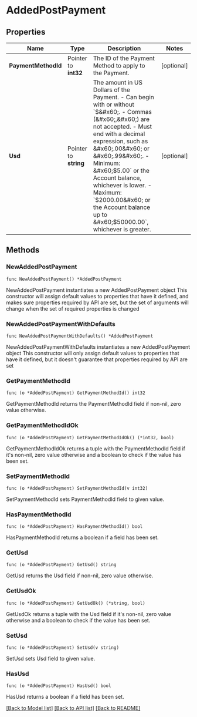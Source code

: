 # AddedPostPayment

## Properties

Name | Type | Description | Notes
------------ | ------------- | ------------- | -------------
**PaymentMethodId** | Pointer to **int32** | The ID of the Payment Method to apply to the Payment. | [optional] 
**Usd** | Pointer to **string** | The amount in US Dollars of the Payment.  - Can begin with or without &#x60;$&#x60;. - Commas (&#x60;,&#x60;) are not accepted. - Must end with a decimal expression, such as &#x60;.00&#x60; or &#x60;.99&#x60;. - Minimum: &#x60;$5.00&#x60; or the Account balance, whichever is lower. - Maximum: &#x60;$2000.00&#x60; or the Account balance up to &#x60;$50000.00&#x60;, whichever is greater. | [optional] 

## Methods

### NewAddedPostPayment

`func NewAddedPostPayment() *AddedPostPayment`

NewAddedPostPayment instantiates a new AddedPostPayment object
This constructor will assign default values to properties that have it defined,
and makes sure properties required by API are set, but the set of arguments
will change when the set of required properties is changed

### NewAddedPostPaymentWithDefaults

`func NewAddedPostPaymentWithDefaults() *AddedPostPayment`

NewAddedPostPaymentWithDefaults instantiates a new AddedPostPayment object
This constructor will only assign default values to properties that have it defined,
but it doesn't guarantee that properties required by API are set

### GetPaymentMethodId

`func (o *AddedPostPayment) GetPaymentMethodId() int32`

GetPaymentMethodId returns the PaymentMethodId field if non-nil, zero value otherwise.

### GetPaymentMethodIdOk

`func (o *AddedPostPayment) GetPaymentMethodIdOk() (*int32, bool)`

GetPaymentMethodIdOk returns a tuple with the PaymentMethodId field if it's non-nil, zero value otherwise
and a boolean to check if the value has been set.

### SetPaymentMethodId

`func (o *AddedPostPayment) SetPaymentMethodId(v int32)`

SetPaymentMethodId sets PaymentMethodId field to given value.

### HasPaymentMethodId

`func (o *AddedPostPayment) HasPaymentMethodId() bool`

HasPaymentMethodId returns a boolean if a field has been set.

### GetUsd

`func (o *AddedPostPayment) GetUsd() string`

GetUsd returns the Usd field if non-nil, zero value otherwise.

### GetUsdOk

`func (o *AddedPostPayment) GetUsdOk() (*string, bool)`

GetUsdOk returns a tuple with the Usd field if it's non-nil, zero value otherwise
and a boolean to check if the value has been set.

### SetUsd

`func (o *AddedPostPayment) SetUsd(v string)`

SetUsd sets Usd field to given value.

### HasUsd

`func (o *AddedPostPayment) HasUsd() bool`

HasUsd returns a boolean if a field has been set.


[[Back to Model list]](../README.md#documentation-for-models) [[Back to API list]](../README.md#documentation-for-api-endpoints) [[Back to README]](../README.md)



